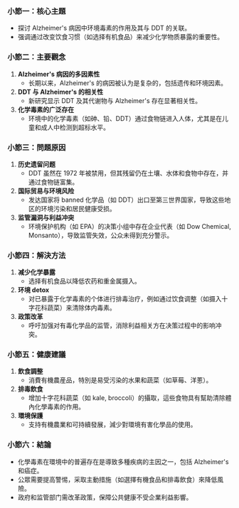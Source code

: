 ### 小節一：核心主題  
- 探讨 Alzheimer's 病因中环境毒素的作用及其与 DDT 的关联。  
- 强调通过改变饮食习惯（如选择有机食品）来减少化学物质暴露的重要性。  

### 小節二：主要觀念  
1. **Alzheimer's 病因的多因素性**  
   - 长期以来，Alzheimer's 的病因被认为是复杂的，包括遗传和环境因素。  
2. **DDT 与 Alzheimer's 的相关性**  
   - 新研究显示 DDT 及其代谢物与 Alzheimer's 存在显著相关性。  
3. **化学毒素的广泛存在**  
   - 环境中的化学毒素（如砷、铅、DDT）通过食物链进入人体，尤其是在儿童和成人中检测到超标水平。  

### 小節三：問題原因  
1. **历史遗留问题**  
   - DDT 虽然在 1972 年被禁用，但其残留仍在土壤、水体和食物中存在，并通过食物链富集。  
2. **国际贸易与环境风险**  
   - 发达国家将 banned 化学品（如 DDT）出口至第三世界国家，导致这些地区的环境污染和居民健康受损。  
3. **监管漏洞与利益冲突**  
   - 环境保护机构（如 EPA）的决策小组中存在企业代表（如 Dow Chemical, Monsanto），导致监管失效，公众未得到充分警示。  

### 小節四：解決方法  
1. **减少化学暴露**  
   - 选择有机食品以降低农药和重金属摄入。  
2. **环境 detox**  
   - 对已暴露于化学毒素的个体进行排毒治疗，例如通过饮食调整（如摄入十字花科蔬菜）来清除体内毒素。  
3. **政策改革**  
   - 呼吁加强对有毒化学品的监管，消除利益相关方在决策过程中的影响冲突。  

### 小節五：健康建議  
1. **飲食調整**  
   - 消費有機農産品，特別是易受污染的水果和蔬菜（如草莓、洋蔥）。  
2. **排毒飲食**  
   - 增加十字花科蔬菜（如 kale, broccoli）的攝取，這些食物具有幫助清除體內化學毒素的作用。  
3. **環境保護**  
   - 支持有機農業和可持續發展，減少對環境有害化學品的使用。  

### 小節六：結論  
- 化學毒素在環境中的普遍存在是導致多種疾病的主因之一，包括 Alzheimer's 和癌症。  
- 公眾需要提高警惕，采取主動措施（如選擇有機食品和排毒飲食）來降低風險。  
- 政府和监管部门需改革政策，保障公共健康不受企業利益影響。